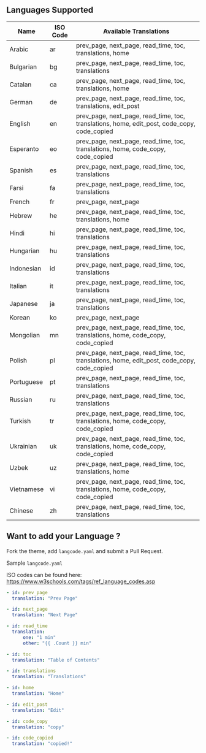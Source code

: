 ## Languages Supported

| Name       | ISO Code | Available Translations                                                                      |
| ---------- | -------- | ------------------------------------------------------------------------------------------- |
| Arabic     | ar       | prev_page, next_page, read_time, toc, translations, home                                    |
| Bulgarian  | bg       | prev_page, next_page, read_time, toc, translations                                          |
| Catalan    | ca       | prev_page, next_page, read_time, toc, translations, home                                    |
| German     | de       | prev_page, next_page, read_time, toc, translations, edit_post                               |
| English    | en       | prev_page, next_page, read_time, toc, translations, home, edit_post, code_copy, code_copied |
| Esperanto  | eo       | prev_page, next_page, read_time, toc, translations, home, code_copy, code_copied            |
| Spanish    | es       | prev_page, next_page, read_time, toc, translations                                          |
| Farsi      | fa       | prev_page, next_page, read_time, toc, translations                                          |
| French     | fr       | prev_page, next_page                                                                        |
| Hebrew     | he       | prev_page, next_page, read_time, toc, translations, home                                    |
| Hindi      | hi       | prev_page, next_page, read_time, toc, translations                                          |
| Hungarian  | hu       | prev_page, next_page, read_time, toc, translations                                          |
| Indonesian | id       | prev_page, next_page, read_time, toc, translations                                          |
| Italian    | it       | prev_page, next_page, read_time, toc, translations                                          |
| Japanese   | ja       | prev_page, next_page, read_time, toc, translations                                          |
| Korean     | ko       | prev_page, next_page                                                                        |
| Mongolian  | mn       | prev_page, next_page, read_time, toc, translations, home, code_copy, code_copied            |
| Polish     | pl       | prev_page, next_page, read_time, toc, translations, home, edit_post, code_copy, code_copied |
| Portuguese | pt       | prev_page, next_page, read_time, toc, translations                                          |
| Russian    | ru       | prev_page, next_page, read_time, toc, translations                                          |
| Turkish    | tr       | prev_page, next_page, read_time, toc, translations, home, code_copy, code_copied            |
| Ukrainian  | uk       | prev_page, next_page, read_time, toc, translations, home, code_copy, code_copied            |
| Uzbek      | uz       | prev_page, next_page, read_time, toc, translations, home                                    |
| Vietnamese | vi       | prev_page, next_page, read_time, toc, translations, home, code_copy, code_copied            |
| Chinese    | zh       | prev_page, next_page, read_time, toc, translations                                          |

## Want to add your Language ?

Fork the theme, add `langcode.yaml` and submit a Pull Request.

Sample `langcode.yaml`

ISO codes can be found here: https://www.w3schools.com/tags/ref_language_codes.asp

```yml
- id: prev_page
  translation: "Prev Page"

- id: next_page
  translation: "Next Page"

- id: read_time
  translation:
      one: "1 min"
      other: "{{ .Count }} min"

- id: toc
  translation: "Table of Contents"

- id: translations
  translation: "Translations"

- id: home
  translation: "Home"

- id: edit_post
  translation: "Edit"

- id: code_copy
  translation: "copy"

- id: code_copied
  translation: "copied!"
```

